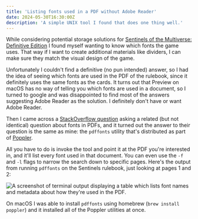 ```yaml
---
title: 'Listing fonts used in a PDF without Adobe Reader'
date: 2024-05-30T16:30:00Z
description: 'A simple UNIX tool I found that does one thing well.'
---
```


While considering potential storage solutions for
[Sentinels of the Multiverse: Definitive Edition](https://boardgamegeek.com/boardgame/335212/sentinels-of-the-multiverse-definitive-edition)
I found myself wanting to know which fonts the game uses. That way if I want to
create additional materials like dividers, I can make sure they match the visual
design of the game.

Unfortunately I couldn't find a definitive (no pun intended) answer, so I had
the idea of seeing which fonts are used in the PDF of the rulebook, since it
definitely uses the same fonts as the cards. It turns out that Preview on macOS
has no way of telling you which fonts are used in a document, so I turned to
google and was disappointed to find most of the answers suggesting Adobe Reader
as the solution. I definitely don't have or want Adobe Reader.

Then I came across a
[StackOverflow question](https://stackoverflow.com/questions/614619/how-to-find-out-which-fonts-are-referenced-and-which-are-embedded-in-a-pdf-docum)
asking a related (but not identical) question about fonts in PDFs, and it turned
out the answer to their question is the same as mine: the `pdffonts` utility
that's distributed as part of
[Poppler](<http://en.wikipedia.org/wiki/Poppler_(software)>).

All you have to do is invoke the tool and point it at the PDF you're interested
in, and it'll list every font used in that document. You can even use the `-f`
and `-l` flags to narrow the search down to specific pages. Here's the output
from running `pdffonts` on the Sentinels rulebook, just looking at pages 1 and
2:

![A screenshot of terminal output displaying a table which lists font names and metadata about how they're used in the PDF.](/img/2024-05-30/pdffonts.png)

On macOS I was able to install `pdffonts` using homebrew
(`brew install poppler`) and it installed all of the Poppler utilities at once.

